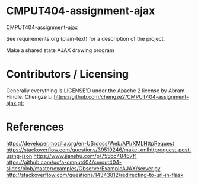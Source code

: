 CMPUT404-assignment-ajax
==============================

CMPUT404-assignment-ajax

See requirements.org (plain-text) for a description of the project.

Make a shared state AJAX drawing program

Contributors / Licensing
========================

Generally everything is LICENSE'D under the Apache 2 license by Abram Hindle.
Chengze Li https://github.com/chengze2/CMPUT404-assignment-ajax.git


References
==========
https://developer.mozilla.org/en-US/docs/Web/API/XMLHttpRequest
https://stackoverflow.com/questions/39519246/make-xmlhttprequest-post-using-json
https://www.jianshu.com/p/755bc48467f1
https://github.com/uofa-cmput404/cmput404-slides/blob/master/examples/ObserverExampleAJAX/server.py
http://stackoverflow.com/questions/14343812/redirecting-to-url-in-flask
